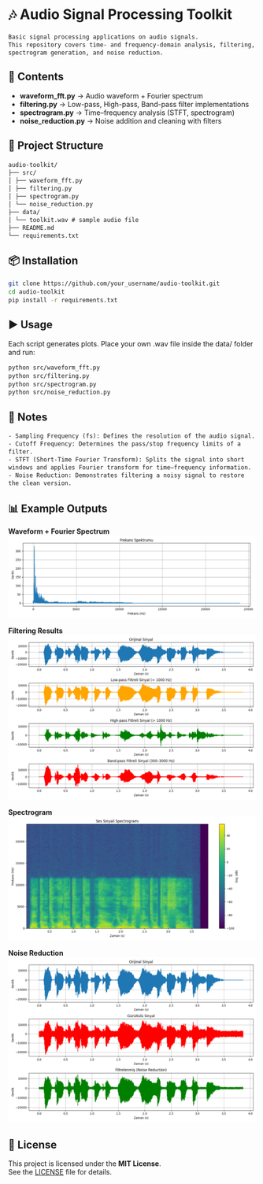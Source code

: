 # 🎶 Audio Signal Processing Toolkit
```
Basic signal processing applications on audio signals.  
This repository covers time- and frequency-domain analysis, filtering, spectrogram generation, and noise reduction.  
```

## 🚀 Contents

- **waveform_fft.py**    → Audio waveform + Fourier spectrum  
- **filtering.py**       → Low-pass, High-pass, Band-pass filter implementations  
- **spectrogram.py**     → Time–frequency analysis (STFT, spectrogram)  
- **noise_reduction.py** → Noise addition and cleaning with filters 

## 📂 Project Structure
```
audio-toolkit/
├── src/
│ ├── waveform_fft.py
│ ├── filtering.py
│ ├── spectrogram.py
│ └── noise_reduction.py
├── data/
│ └── toolkit.wav # sample audio file
├── README.md
└── requirements.txt

```
## 📦 Installation
```bash
git clone https://github.com/your_username/audio-toolkit.git
cd audio-toolkit
pip install -r requirements.txt
```

## ▶️ Usage
Each script generates plots. Place your own .wav file inside the data/ folder and run:

```bash
python src/waveform_fft.py
python src/filtering.py
python src/spectrogram.py
python src/noise_reduction.py
```

## 📝 Notes
```
- Sampling Frequency (fs): Defines the resolution of the audio signal.
- Cutoff Frequency: Determines the pass/stop frequency limits of a filter.
- STFT (Short-Time Fourier Transform): Splits the signal into short windows and applies Fourier transform for time–frequency information.
- Noise Reduction: Demonstrates filtering a noisy signal to restore the clean version.
```

## 📊 Example Outputs

**Waveform + Fourier Spectrum**  
![Waveform FFT](images/waveform_fft.png)

**Filtering Results**  
![Filtering](images/filtering.png)

**Spectrogram**  
![Spectrogram](images/spectrogram.png)

**Noise Reduction**  
![Noise Reduction](images/noise_reduction.png)

## 📜 License
This project is licensed under the **MIT License**.  
See the [LICENSE](LICENSE) file for details.